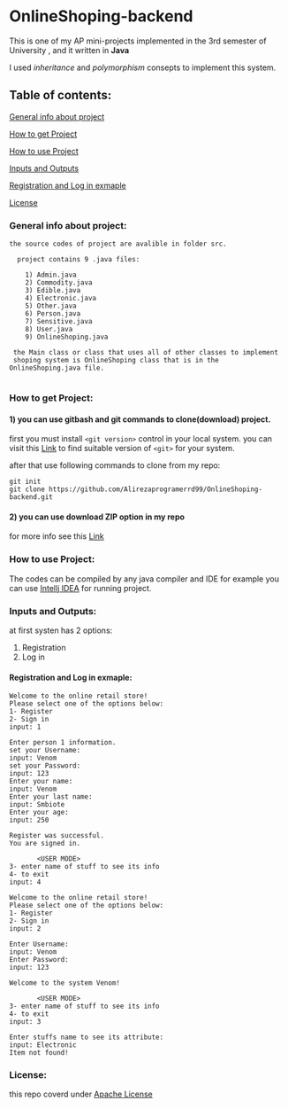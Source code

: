 # OnlineShoping-backend
This is one of my AP mini-projects implemented in the 3rd semester of University
, and it written in __Java__

I used _inheritance_ and _polymorphism_ consepts to implement this system.

## Table of contents:

[General info about project](https://github.com/Alirezaprogramerrd99/OnlineShoping-backend#general-info-about-project)

[How to get Project](https://github.com/Alirezaprogramerrd99/OnlineShoping-backend#how-to-get-project)

[How to use Project](https://github.com/Alirezaprogramerrd99/OnlineShoping-backend#how-to-use-project)

[Inputs and Outputs](https://github.com/Alirezaprogramerrd99/OnlineShoping-backend#inputs-and-outputs)

[Registration and Log in exmaple](https://github.com/Alirezaprogramerrd99/OnlineShoping-backend#registration-and-log-in-exmaple)

[License](https://github.com/Alirezaprogramerrd99/OnlineShoping-backend#license)

### General info about project:

```
the source codes of project are avalible in folder src.

  project contains 9 .java files:
  
    1) Admin.java
    2) Commodity.java
    3) Edible.java
    4) Electronic.java
    5) Other.java
    6) Person.java
    7) Sensitive.java
    8) User.java
    9) OnlineShoping.java
    
 the Main class or class that uses all of other classes to implement 
 shoping system is OnlineShoping class that is in the OnlineShoping.java file.
  
```
### How to get Project:
  #### 1) you can use gitbash and git commands to clone(download) project.
   first you must install `<git version>` control in your local system.
   you can visit this [Link](https://git-scm.com/) to find suitable version of `<git>` for your system. 
   
   after that use following commands to clone from my repo:
   ```
   git init
   git clone https://github.com/Alirezaprogramerrd99/OnlineShoping-backend.git
   
   ```
   #### 2) you can use download ZIP option in my repo
   for more info see this [Link](https://www.instructables.com/Downloading-Code-From-GitHub/)
   
### How to use Project:
  The codes can be compiled by any java compiler and IDE
  for example you can use [Intellj IDEA](https://www.jetbrains.com/idea/) for running project.
  
### Inputs and Outputs:
at first systen has 2 options:
1) Registration
2) Log in 
#### Registration and Log in exmaple:
```
Welcome to the online retail store!
Please select one of the options below:
1- Register
2- Sign in
input: 1

Enter person 1 information.
set your Username:
input: Venom
set your Password:
input: 123
Enter your name:
input: Venom
Enter your last name:
input: Smbiote
Enter your age:
input: 250

Register was successful.
You are signed in.

       <USER MODE>  
3- enter name of stuff to see its info
4- to exit
input: 4

Welcome to the online retail store!
Please select one of the options below:
1- Register
2- Sign in
input: 2

Enter Username:
input: Venom
Enter Password:
input: 123

Welcome to the system Venom!

       <USER MODE>  
3- enter name of stuff to see its info
4- to exit
input: 3

Enter stuffs name to see its attribute:
input: Electronic
Item not found!

```

### License:
this repo coverd under  [Apache License](https://github.com/Alirezaprogramerrd99/OnlineShoping-backend/blob/main/LICENSE)

